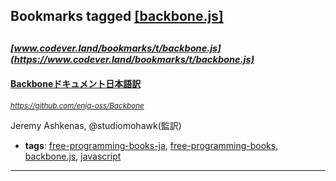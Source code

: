 ## Bookmarks tagged [[backbone.js]](https://www.codever.land/search?q=[backbone.js])

_<sup><sup>[www.codever.land/bookmarks/t/backbone.js](https://www.codever.land/bookmarks/t/backbone.js)</sup></sup>_
---
#### [Backboneドキュメント日本語訳](https://github.com/enja-oss/Backbone)
_<sup>https://github.com/enja-oss/Backbone</sup>_

Jeremy Ashkenas, @studiomohawk(監訳)
* **tags**: [free-programming-books-ja](../tagged/free-programming-books-ja.md), [free-programming-books](../tagged/free-programming-books.md), [backbone.js](../tagged/backbone.js.md), [javascript](../tagged/javascript.md)
---
